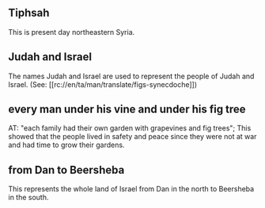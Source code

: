 ## Tiphsah  ##

This is present day northeastern Syria.

## Judah and Israel ##

The names Judah and Israel are used to represent the people of Judah and Israel.  (See: [[rc://en/ta/man/translate/figs-synecdoche]])

## every man under his vine and under his fig tree ##

AT: "each family had their own garden with grapevines and fig trees"; This showed that the people lived in safety and peace since they were not at war and had time to grow their gardens.

## from Dan to Beersheba ##

This represents the whole land of Israel from Dan in the north to Beersheba in the south.